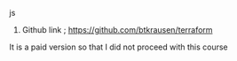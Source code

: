 js

1. Github link ; https://github.com/btkrausen/terraform

It is a paid version so that I did not proceed with this course 